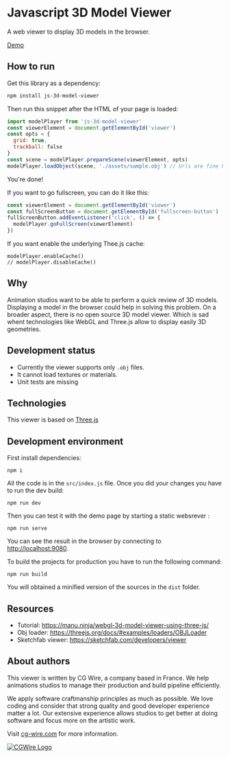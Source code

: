 # Javascript 3D Model Viewer 

A web viewer to display 3D models in the browser.

[Demo](https://cgwire.github.io/js-3d-model-viewer/)


## How to run

Get this library as a dependency:

```bash
npm install js-3d-model-viewer
```

Then run this snippet after the HTML of your page is loaded:

```javascript
import modelPlayer from 'js-3d-model-viewer'
const viewerElement = document.getElementById('viewer')
const opts = {
  grid: true,
  trackball: false
}
const scene = modelPlayer.prepareScene(viewerElement, opts)
modelPlayer.loadObject(scene, './assets/sample.obj') // Urls are fine here.
```

You're done!

If you want to go fullscreen, you can do it like this:

```javascript
const viewerElement = document.getElementById('viewer')
const fullScreenButton = document.getElementById('fullscreen-button')
fullScreenButton.addEventListener('click', () => {
  modelPlayer.goFullScreen(viewerElement)
})
```

If you want enable the underlying Thee.js cache:

```
modelPlayer.enableCache()
// modelPlayer.disableCache()
```

## Why
 
Animation studios want to be able to perform a quick review of 3D models. Displaying a
model in the browser could help in solving this problem. On a broader aspect,
there is no open source 3D model viewer. Which is sad whent technologies like
WebGL and Three.js allow to display easily 3D geometries.


## Development status

* Currently the viewer supports only `.obj` files.
* It cannot load textures or materials.
* Unit tests are missing


## Technologies

This viewer is based on [Three.js](https://threejs.org/)


## Development environment

First install dependencies:

```
npm i
```

All the code is in the `src/index.js` file. Once you did your changes you have to run the dev build:

```
npm run dev
```

Then you can test it with the demo page by starting a static websrever :

```
npm run serve
```

You can see the result in the browser by connecting to
[http://localhost:9080](http://localhost:9080).

To build the projects for production you have to run the following command:

```
npm run build
```

You will obtained a minified version of the sources in the `dist` folder.


## Resources

* Tutorial: https://manu.ninja/webgl-3d-model-viewer-using-three-js/
* Obj loader: https://threejs.org/docs/#examples/loaders/OBJLoader
* Sketchfab viewer: https://sketchfab.com/developers/viewer


## About authors

This viewer is written by CG Wire, a company based in France. We help
animations studios to manage their production and build pipeline efficiently.

We apply software craftmanship principles as much as possible. We love coding
and consider that strong quality and good developer experience matter a lot.
Our extensive experience allows studios to get better at doing software and
focus more on the artistic work.

Visit [cg-wire.com](https://cg-wire.com) for more information.

[![CGWire Logo](https://zou.cg-wire.com/cgwire.png)](https://cg-wire.com)
